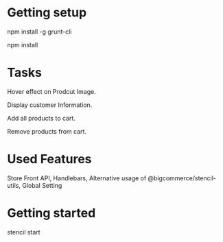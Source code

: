 # Getting setup

npm install -g grunt-cli

npm install

# Tasks

Hover effect on Prodcut Image.

Display customer Information.

Add all products to cart.

Remove products from cart.

# Used Features

Store Front API,  Handlebars,  Alternative usage of @bigcommerce/stencil-utils,  Global Setting

# Getting started

stencil start

